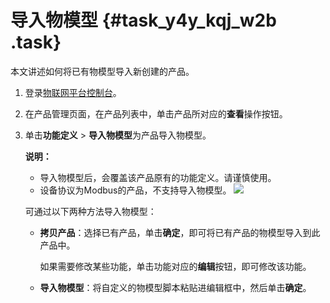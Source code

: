 # 导入物模型 {#task_y4y_kqj_w2b .task}

本文讲述如何将已有物模型导入新创建的产品。

1.  登录[物联网平台控制台](http://iot.console.aliyun.com/)。 
2.  在产品管理页面，在产品列表中，单击产品所对应的**查看**操作按钮。 
3.  单击**功能定义** \> **导入物模型**为产品导入物模型。 

    **说明：** 

    -   导入物模型后，会覆盖该产品原有的功能定义。请谨慎使用。
    -   设备协议为Modbus的产品，不支持导入物模型。
    ![](http://static-aliyun-doc.oss-cn-hangzhou.aliyuncs.com/assets/img/17785/154236740210884_zh-CN.png)

    可通过以下两种方法导入物模型：

    -   **拷贝产品**：选择已有产品，单击**确定**，即可将已有产品的物模型导入到此产品中。

        如果需要修改某些功能，单击功能对应的**编辑**按钮，即可修改该功能。

    -   **导入物模型**：将自定义的物模型脚本粘贴进编辑框中，然后单击**确定**。

